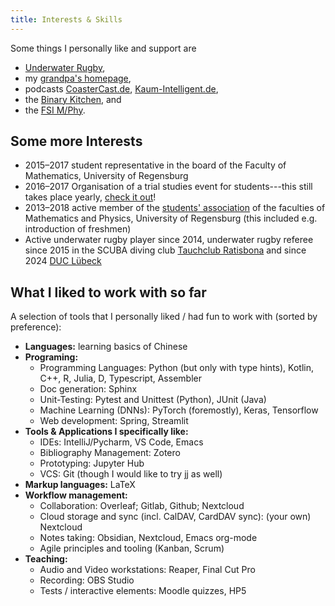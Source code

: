 ```yaml
---
title: Interests & Skills
---
```


Some things I personally like and support are
- [Underwater Rugby][uwr],
- my [grandpa's homepage][antekunst],
- podcasts [CoasterCast.de][coastercast], [Kaum-Intelligent.de][kaumintelligent],
- the [Binary Kitchen][binarykitchen], and 
- the [FSI M/Phy][FSI].

## Some more Interests
- 2015–2017 student representative in the board of the Faculty of
  Mathematics, University of Regensburg
- 2016–2017 Organisation of a trial studies event for students---this
  still takes place yearly, [check it out][schnupperstudium]!
- 2013–2018 active member of the 
  [students' association][FSI]
  of the faculties of Mathematics and Physics, University of Regensburg (this included
  e.g. introduction of freshmen)
- Active underwater rugby player since 2014, underwater rugby
  referee since 2015 in the SCUBA diving club 
  [Tauchclub Ratisbona][tcr] and since 2024 [DUC Lübeck][duc]


## What I liked to work with so far
A selection of tools that I personally liked / had fun to work with (sorted by preference):

- **Languages:** learning basics of Chinese
- **Programing:**
  - Programming Languages:
    Python (but only with type hints), Kotlin, C++, R, Julia, D, Typescript, Assembler
  - Doc generation: Sphinx
  - Unit-Testing: Pytest and Unittest (Python), JUnit (Java)
  - Machine Learning (DNNs): PyTorch (foremostly), Keras, Tensorflow
  - Web development: Spring, Streamlit
- **Tools & Applications I specifically like:**
  - IDEs: IntelliJ/Pycharm, VS Code, Emacs
  - Bibliography Management: Zotero
  - Prototyping: Jupyter Hub
  - VCS: Git (though I would like to try [jj](https://github.com/jj-vcs/jj) as well)
- **Markup languages:** LaTeX
- **Workflow management:**
  - Collaboration: Overleaf; Gitlab, Github; Nextcloud
  - Cloud storage and sync (incl. CalDAV, CardDAV sync): (your own) Nextcloud
  - Notes taking: Obsidian, Nextcloud, Emacs org-mode
  - Agile principles and tooling (Kanban, Scrum)
- **Teaching:**
  - Audio and Video workstations: Reaper, Final Cut Pro
  - Recording: OBS Studio
  - Tests / interactive elements: Moodle quizzes, HP5


[uwr]: https://tcrev.de/uw-rugby2/ "Underwater Rugby Team of the Tauchclub Ratisbona (SCUBA diving club Regensburg)"
[duc]: https://duc-luebeck.de/ "DUC Lübeck"
[fsi]: https://www-app.uni-regensburg.de/Studentisches/FS_MathePhysik/cmsms/ "Fachschaftsinitiative Mathe/Physik Uni Regensburg"
[tcr]: https://tcrev.de/ "Tauchclub Ratisbona"
[coastercast]: http://coastercast.de/ "CoasterCast podcast on roller coasters (and the like)"
[binarykitchen]: https://www.binary-kitchen.de/ "Binary Kitchen, the Hackspace in Regensburg"
[schnupperstudium]: https://www.uni-regensburg.de/mathematik/schnupperstudium/index.html "Yearly trial studies mathematics at University of Regensburg"
[antekunst]: https://ante-kunst.de/ "My grandpa's homepage I manage (German)"
[kaumintelligent]: https://kaum-intelligent.de
